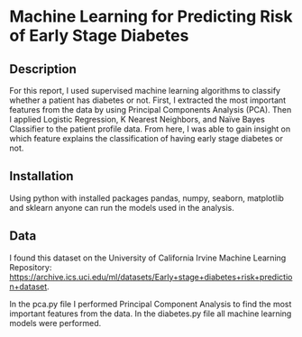 # Machine Learning for Predicting Risk of Early Stage Diabetes

## Description
For this report, I used supervised machine learning algorithms to classify whether a patient has diabetes or not. First, I extracted the most important features from the data by using Principal Components Analysis (PCA). Then I applied Logistic Regression, K Nearest Neighbors, and Naïve Bayes Classifier to the patient profile data. From here, I was able to gain insight on which feature explains the classification of having early stage diabetes or not. 

## Installation
Using python with installed packages pandas, numpy, seaborn, matplotlib and sklearn anyone can run the models used in the analysis. 

## Data
I found this dataset on the University of California Irvine Machine Learning Repository: https://archive.ics.uci.edu/ml/datasets/Early+stage+diabetes+risk+prediction+dataset. 

In the pca.py file I performed Principal Component Analysis to find the most important features from the data. 
In the diabetes.py file all machine learning models were performed. 
